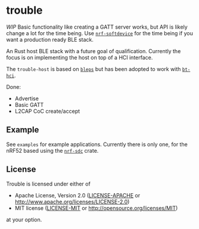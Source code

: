 # trouble

*WIP* Basic functionality like creating a GATT server works, but API is likely change a lot for the time being. Use [`nrf-softdevice`](https://github.com/embassy-rs/nrf-softdevice) for the time being if you want a production ready BLE stack.

An Rust host BLE stack with a future goal of qualification. Currently the focus is on implementing the host on top of a HCI interface.

The `trouble-host` is based on [`bleps`](https://github.com/bjoernQ/bleps) but has been adopted to work with [`bt-hci`](https://github.com/alexmoon/bt-hci). 

Done:
* Advertise
* Basic GATT
* L2CAP CoC create/accept

## Example

See `examples` for example applications. Currently there is only one, for the nRF52 based using the [`nrf-sdc`](https://github.com/alexmoon/nrf-sdc) crate.

## License

Trouble is licensed under either of

- Apache License, Version 2.0 ([LICENSE-APACHE](LICENSE-APACHE) or
  <http://www.apache.org/licenses/LICENSE-2.0>)
- MIT license ([LICENSE-MIT](LICENSE-MIT) or <http://opensource.org/licenses/MIT>)

at your option.
